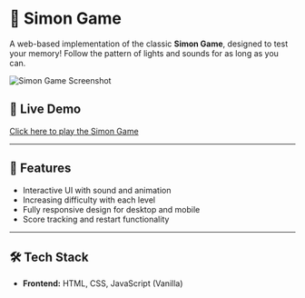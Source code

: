 # 🧠 Simon Game

A web-based implementation of the classic **Simon Game**, designed to test your memory! Follow the pattern of lights and sounds for as long as you can.

![Simon Game Screenshot](./screenshot.png) <!-- Optional image -->

## 🔗 Live Demo
[Click here to play the Simon Game](https://your-deployment-url.com)

---

## 📌 Features

- Interactive UI with sound and animation
- Increasing difficulty with each level
- Fully responsive design for desktop and mobile
- Score tracking and restart functionality

---

## 🛠️ Tech Stack

- **Frontend:** HTML, CSS, JavaScript (Vanilla)
